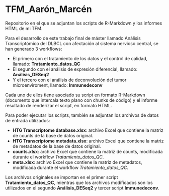 # TFM_Aarón_Marcén
Repositorio en el que se adjuntan los scripts de R-Markdown y los informes HTML de mi TFM.

Para el desarrollo de este trabajo final de máster llamado Análisis Transcriptómico del DLBCL con afectación al sistema nervioso central, se han generado 3 workflows:
- El primero con el tratamiento de los datos y el control de calidad, llamado: **Tratamiento_datos_QC**
- El segundo con el análisis de expresión diferencial, llamado: **Análisis_DESeq2**
- Y el tercero con el análisis de deconvolución del tumor microenviroment, llamado: **Immunedeconv**

Cada uno de ellos tiene asociado su script en formato R-Markdown (documento que intercala texto plano con chunks de código) y el informe resultado de renderizar el script, en formato HTML.

Para poder ejecutar los scripts, también se adjuntan los archivos de datos de entrada utilizados:
- **HTG Transcriptome database.xlsx**: archivo Excel que contiene la matriz de counts de la base de datos original. 
- **HTG Transcriptome metadata.xlsx**: archivo Excel que contiene la matriz de metadatos de la base de datos original. 
- **counts.xlsx**: archivo Excel que contiene la matriz de counts, modificada durante el workflow *Tratamiento_datos_QC*. 
- **meta.xlsx**: archivo Excel que contiene la matriz de metadatos, modificada durante el workflow *Tratamiento_datos_QC*.

Los archivos originales se importan en el primer script **Tratamiento_datos_QC**, mientras que los archivos modificados son los utilizados en el segundo **Análisis_DESeq2** y tercer script **Immunedeconv**. 
